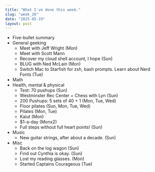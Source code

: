 ```yaml
---
title: "What I've done this week."
slug: "week_20"
date: "2025-05-19"
layout: post
---
```


* Five-bullet summary
* General geeking
    - Meet with Jeff Wright (Mon)
    - Meet with Scott Mann
    - Recover my cloud shell account, I hope (Sun)
    - BLUG with Ned McLain (Mon)
    - Switch Mac to Starfish for zsh, bash prompts. Learn about Nerd Fonts (Tue)
* Math
* Health, mental & physical
    - Test: 70 pushups (Sun)
    - Westminster Rec Center + Chess with Lyn (Sun)
    - 200 Pushups: 5 sets of 40 + 1 (Mon, Tue, Wed)
    - Floor pilates (Sun, Mon, Tue, Wed)
    - Pilates (Mon, Tue)
    - Kaiut (Mon)
    - $1-a-day (Monx2)
    - Full steps without full heart points! (Sun)
* Music
    - New guitar strings, after about a decade. (Sun)
* Misc
    - Back on the log wagon (Sun)
    - Find out Cynthia is okay. (Sun)
    - Lost my reading glasses. (Mon)
    - Started Captains Courageous (Tue)
